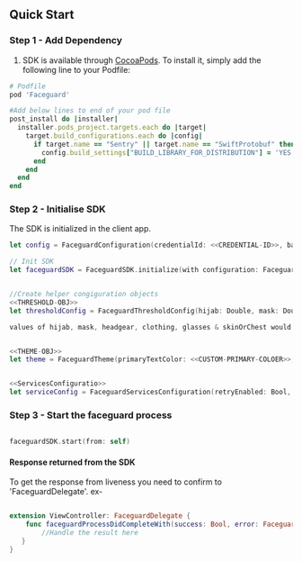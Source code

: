 ## Quick Start

### Step 1 - Add Dependency

1. SDK is available through [CocoaPods](https://cocoapods.org/pods/faceguard-ios). To install it, simply add the following line to your Podfile:

```ruby
# Podfile
pod 'Faceguard'

#Add below lines to end of your pod file
post_install do |installer|
  installer.pods_project.targets.each do |target|
    target.build_configurations.each do |config|
      if target.name == "Sentry" || target.name == "SwiftProtobuf" then
        config.build_settings["BUILD_LIBRARY_FOR_DISTRIBUTION"] = 'YES'
      end
    end
  end
end

```
### Step 2 - Initialise SDK

The SDK is initialized in the client app.

```swift
let config = FaceguardConfiguration(credentialId: <<CREDENTIAL-ID>>, basicAuthKey: <<BASICAUTHKEY>>, cypherKey: <<CYPHER-KEY>>, userId: <<USER-ID>>, environment: <<ENVIRONMENT>>, thresholdConfig: <<THRESHOLD-OBJ>>, theme: <<THEME-OBJ>>, servicesConfiguration: <<ServicesConfiguratio>>)

// Init SDK
let faceguardSDK = FaceguardSDK.initialize(with configuration: Faceguard.FaceguardConfiguration, delegate: Faceguard.FaceguardDelegate) -> Faceguard.FaceguardSDK?


//Create helper congiguration objects
<<THRESHOLD-OBJ>>
let thresholdConfig = FaceguardThresholdConfig(hijab: Double, mask: Double, headgear: Double, clothing: Double, glasses: Double, skinOrChest: Double)

values of hijab, mask, headgear, clothing, glasses & skinOrChest would be between 0-1


<<THEME-OBJ>>
let theme = FaceguardTheme(primaryTextColor: <<CUSTOM-PRIMARY-COLOER>>, secondaryTextColor: <<CUSTOM-PRIMARY-COLOER>>, primaryBackgroundColor: <<CUSTOM-BG-COLOER>>, fontName: <<CUSTOM-FONT-NAME>>)


<<ServicesConfiguratio>>
let serviceConfig = FaceguardServicesConfiguration(retryEnabled: Bool, statusScreenRequired: Bool, enableFaceMatch: Bool, enableFaceAnalyser: Bool, enableFaceDedupe: Bool, enableFaceEntityEnrollment: Bool, imageURL: String?)
```



### Step 3 - Start the faceguard process

```swift

faceguardSDK.start(from: self)

```

#### Response returned from the SDK
To get the response from liveness you need to confirm to 'FaceguardDelegate'.
ex-


```swift

extension ViewController: FaceguardDelegate {
    func faceguardProcessDidCompleteWith(success: Bool, error: Faceguard.NetworkError?, image: UIImage?, faceguardResponse: FaceguardResponse?) {
        //Handle the result here
   }
}
```



